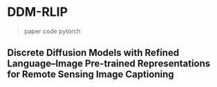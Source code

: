 # DDM-RLIP
> paper code pytorch
## Discrete Diffusion Models with Refined Language–Image Pre-trained Representations for Remote Sensing Image Captioning
